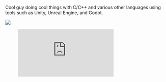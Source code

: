 Cool guy doing cool things with C/C++ and various other languages using tools such as Unity, Unreal Engine, and Godot.

![](https://wakatime.com/share/@Skelebyte/e2a0cc1f-5a34-4b4a-9374-0ab6d25adca7.png)
<figure><embed src="https://wakatime.com/share/@Skelebyte/4f6469af-5fac-49fc-b16a-268bf9fe37af.svg"></embed></figure>
